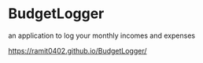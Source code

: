 # BudgetLogger
 an application to log your monthly incomes and expenses 
 
https://ramit0402.github.io/BudgetLogger/
